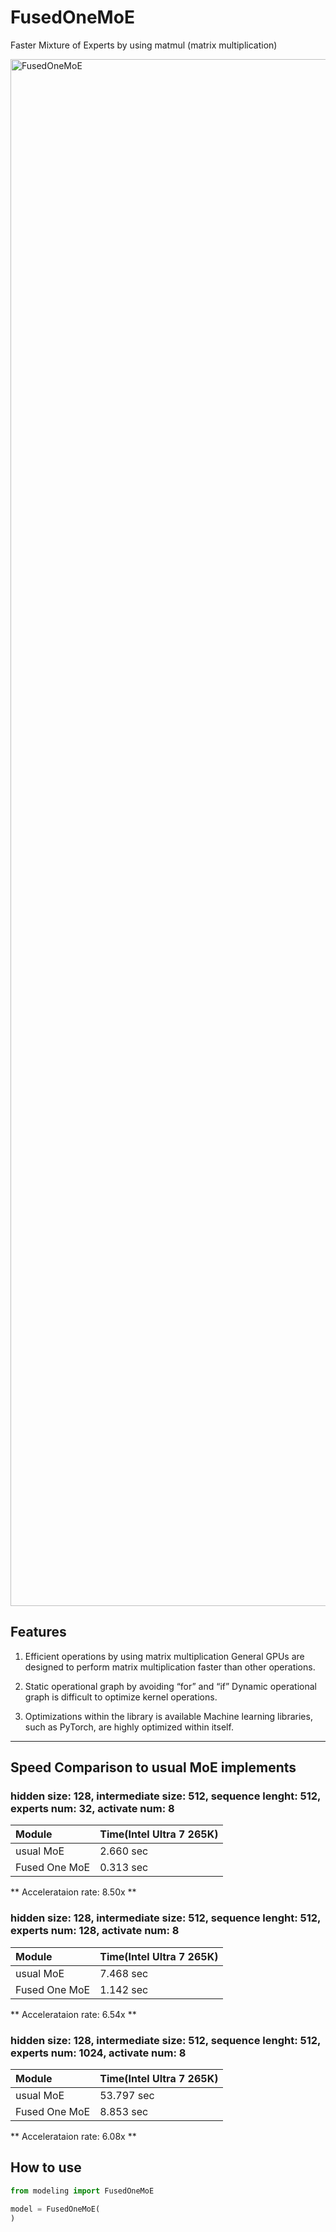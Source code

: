 # FusedOneMoE

Faster Mixture of Experts by using matmul (matrix multiplication)

<img width="4400" height="2475" alt="FusedOneMoE" src="https://github.com/user-attachments/assets/eba53256-9ed1-47c6-b82b-f22b85262ae6" />

## Features

1. Efficient operations by using matrix multiplication
   General GPUs are designed to perform matrix multiplication faster than other operations.

2. Static operational graph by avoiding “for” and “if”
   Dynamic operational graph is difficult to optimize kernel operations.

3. Optimizations within the library is available
   Machine learning libraries, such as PyTorch, are highly optimized within itself.

***

## Speed Comparison to usual MoE implements

### hidden size: 128, intermediate size: 512, sequence lenght: 512, experts num: 32, activate num: 8

|Module             |Time(Intel Ultra 7 265K)  |
|:--                |:--                       |
|usual MoE          |2.660 sec                 |
|Fused One MoE      |0.313 sec                 |

** Accelerataion rate: 8.50x **


### hidden size: 128, intermediate size: 512, sequence lenght: 512, experts num: 128, activate num: 8

|Module             |Time(Intel Ultra 7 265K)  |
|:--                |:--                       |
|usual MoE          |7.468 sec                 |
|Fused One MoE      |1.142 sec                 |

** Accelerataion rate: 6.54x **

### hidden size: 128, intermediate size: 512, sequence lenght: 512, experts num: 1024, activate num: 8

|Module             |Time(Intel Ultra 7 265K)  |
|:--                |:--                       |
|usual MoE          |53.797 sec                |
|Fused One MoE      |8.853 sec                 |

** Accelerataion rate: 6.08x **



## How to use

```python
from modeling import FusedOneMoE

model = FusedOneMoE(
)


```
